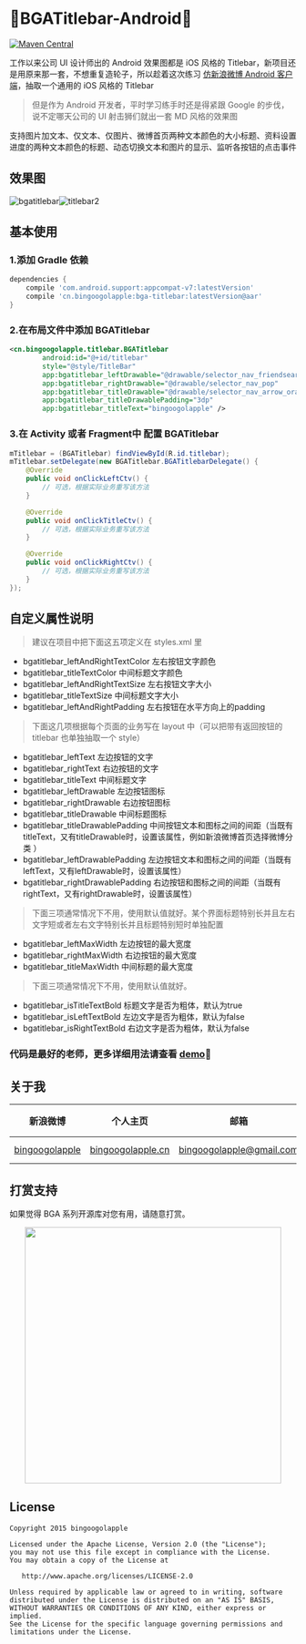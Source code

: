 :running:BGATitlebar-Android:running:
============

[![Maven Central](https://maven-badges.herokuapp.com/maven-central/cn.bingoogolapple/bga-titlebar/badge.svg)](https://maven-badges.herokuapp.com/maven-central/cn.bingoogolapple/bga-titlebar)

工作以来公司 UI 设计师出的 Android 效果图都是 iOS 风格的 Titlebar，新项目还是用原来那一套，不想重复造轮子，所以趁着这次练习 [仿新浪微博 Android 客户端](https://github.com/bingoogolapple/BGAWeiBo-Android)，抽取一个通用的 iOS 风格的 Titlebar

>但是作为 Android 开发者，平时学习练手时还是得紧跟 Google 的步伐，说不定哪天公司的 UI 射击狮们就出一套 MD 风格的效果图

支持图片加文本、仅文本、仅图片、微博首页两种文本颜色的大小标题、资料设置进度的两种文本颜色的标题、动态切换文本和图片的显示、监听各按钮的点击事件

## 效果图
![bgatitlebar](https://cloud.githubusercontent.com/assets/8949716/17476247/99c19a10-5d91-11e6-85b1-55764481686e.gif)![titlebar2](https://cloud.githubusercontent.com/assets/8949716/18605827/7bd49bc0-7cd0-11e6-8569-b70c97ee3ff3.gif)

## 基本使用

### 1.添加 Gradle 依赖

```groovy
dependencies {
    compile 'com.android.support:appcompat-v7:latestVersion'
    compile 'cn.bingoogolapple:bga-titlebar:latestVersion@aar'
}
```

### 2.在布局文件中添加 BGATitlebar

```xml
<cn.bingoogolapple.titlebar.BGATitlebar
        android:id="@+id/titlebar"
        style="@style/TitleBar"
        app:bgatitlebar_leftDrawable="@drawable/selector_nav_friendsearch"
        app:bgatitlebar_rightDrawable="@drawable/selector_nav_pop"
        app:bgatitlebar_titleDrawable="@drawable/selector_nav_arrow_orange"
        app:bgatitlebar_titleDrawablePadding="3dp"
        app:bgatitlebar_titleText="bingoogolapple" />
```

### 3.在 Activity 或者 Fragment中 配置 BGATitlebar

```java
mTitlebar = (BGATitlebar) findViewById(R.id.titlebar);
mTitlebar.setDelegate(new BGATitlebar.BGATitlebarDelegate() {
    @Override
    public void onClickLeftCtv() {
        // 可选，根据实际业务重写该方法
    }

    @Override
    public void onClickTitleCtv() {
        // 可选，根据实际业务重写该方法
    }

    @Override
    public void onClickRightCtv() {
        // 可选，根据实际业务重写该方法
    }
});
```

## 自定义属性说明

>建议在项目中把下面这五项定义在 styles.xml 里

* bgatitlebar_leftAndRightTextColor 左右按钮文字颜色
* bgatitlebar_titleTextColor 中间标题文字颜色
* bgatitlebar_leftAndRightTextSize 左右按钮文字大小
* bgatitlebar_titleTextSize 中间标题文字大小
* bgatitlebar_leftAndRightPadding 左右按钮在水平方向上的padding

>下面这几项根据每个页面的业务写在 layout 中（可以把带有返回按钮的 titlebar 也单独抽取一个 style）

* bgatitlebar_leftText 左边按钮的文字
* bgatitlebar_rightText 右边按钮的文字
* bgatitlebar_titleText 中间标题文字
* bgatitlebar_leftDrawable 左边按钮图标
* bgatitlebar_rightDrawable 右边按钮图标
* bgatitlebar_titleDrawable 中间标题图标
* bgatitlebar_titleDrawablePadding 中间按钮文本和图标之间的间距（当既有titleText，又有titleDrawable时，设置该属性，例如新浪微博首页选择微博分类 ）
* bgatitlebar_leftDrawablePadding 左边按钮文本和图标之间的间距（当既有leftText，又有leftDrawable时，设置该属性）
* bgatitlebar_rightDrawablePadding 右边按钮和图标之间的间距（当既有rightText，又有rightDrawable时，设置该属性）

>下面三项通常情况下不用，使用默认值就好。某个界面标题特别长并且左右文字短或者左右文字特别长并且标题特别短时单独配置

* bgatitlebar_leftMaxWidth 左边按钮的最大宽度
* bgatitlebar_rightMaxWidth 右边按钮的最大宽度
* bgatitlebar_titleMaxWidth 中间标题的最大宽度

>下面三项通常情况下不用，使用默认值就好。

* bgatitlebar_isTitleTextBold 标题文字是否为粗体，默认为true
* bgatitlebar_isLeftTextBold 左边文字是否为粗体，默认为false
* bgatitlebar_isRightTextBold 右边文字是否为粗体，默认为false

### 代码是最好的老师，更多详细用法请查看 [demo](https://github.com/bingoogolapple/BGATitlebar-Android/tree/master/demo):feet:

## 关于我

| 新浪微博 | 个人主页 | 邮箱 | BGA系列开源库QQ群
| ------------ | ------------- | ------------ | ------------ |
| <a href="http://weibo.com/bingoogol" target="_blank">bingoogolapple</a> | <a  href="http://www.bingoogolapple.cn" target="_blank">bingoogolapple.cn</a>  | <a href="mailto:bingoogolapple@gmail.com" target="_blank">bingoogolapple@gmail.com</a> | ![BGA_CODE_CLUB](http://7xk9dj.com1.z0.glb.clouddn.com/BGA_CODE_CLUB.png?imageView2/2/w/200) |

## 打赏支持

如果觉得 BGA 系列开源库对您有用，请随意打赏。

<p align="center">
  <img src="http://7xk9dj.com1.z0.glb.clouddn.com/bga_pay.png" width="450">
</p>

## License

    Copyright 2015 bingoogolapple

    Licensed under the Apache License, Version 2.0 (the "License");
    you may not use this file except in compliance with the License.
    You may obtain a copy of the License at

       http://www.apache.org/licenses/LICENSE-2.0

    Unless required by applicable law or agreed to in writing, software
    distributed under the License is distributed on an "AS IS" BASIS,
    WITHOUT WARRANTIES OR CONDITIONS OF ANY KIND, either express or implied.
    See the License for the specific language governing permissions and
    limitations under the License.
